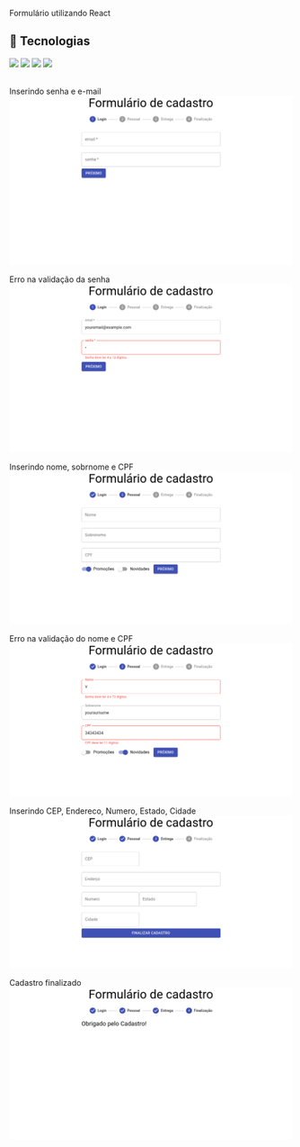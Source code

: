 Formulário utilizando React

## 🚀 Tecnologias
<div>
  <img src="https://img.shields.io/badge/HTML-239120?style=for-the-badge&logo=html5&logoColor=white">
  <img src="https://img.shields.io/badge/CSS-239120?&style=for-the-badge&logo=css3&logoColor=white">
  <img src="https://img.shields.io/badge/JavaScript-F7DF1E?style=for-the-badge&logo=javascript&logoColor=black">
  <img src="https://img.shields.io/badge/React-20232A?style=for-the-badge&logo=react&logoColor=61DAFB">
</div>
<!-- ## Tecnologias utilizadas durante o curso
* JavaScript
 -->
<!-- ## Tecnologias utilizadas no projeto
* HTML
* CSS -->
<br>

Inserindo senha e e-mail
![tela1](https://github.com/DeangellesES/Formulario-com-React/blob/main/cadastroEmailSenha.png)

Erro na validação da senha
![tela1](https://github.com/DeangellesES/Formulario-com-React/blob/main/errosenha.png)

Inserindo nome, sobrnome e CPF
![tela2](https://github.com/DeangellesES/Formulario-com-React/blob/main/cadastroNomeSobrenomeCPF.png)

Erro na validação do nome e CPF
![tela2](https://github.com/DeangellesES/Formulario-com-React/blob/main/erroNomeCPF.png)

Inserindo CEP, Endereco, Numero, Estado, Cidade
![tela3](https://github.com/DeangellesES/Formulario-com-React/blob/main/CEPenderecoNumeroEstadoCidade.png)

Cadastro finalizado
![tela4](https://github.com/DeangellesES/Formulario-com-React/blob/main/cadastroFinalizado.png)





